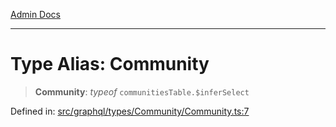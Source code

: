 [Admin Docs](/)

***

# Type Alias: Community

> **Community**: *typeof* `communitiesTable.$inferSelect`

Defined in: [src/graphql/types/Community/Community.ts:7](https://github.com/PalisadoesFoundation/talawa-api/blob/1251c45d69620e1317cb8632c6decbdb7edbdb06/src/graphql/types/Community/Community.ts#L7)
